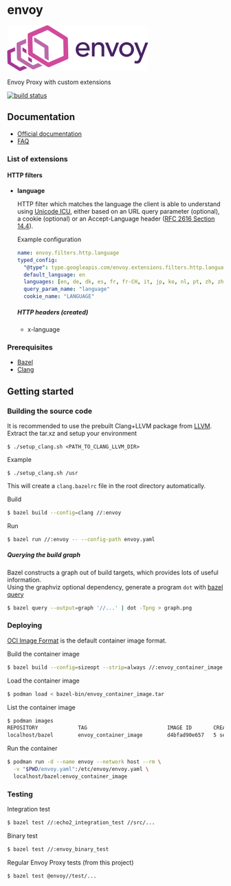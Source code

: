 # envoy

[![envoy proxy](/envoy.png "Envoy Proxy")](https://www.envoyproxy.io/)

Envoy Proxy with custom extensions

[![build status](https://badge.buildkite.com/516e0a4d526c0b76a7fb376e8e6a9662310de4be3087a2f8c1.svg?branch=master&theme=github&style=square "Build status")](https://buildkite.com/paypizza/envoy)

## Documentation

* [Official documentation](https://www.envoyproxy.io/)
* [FAQ](https://www.envoyproxy.io/docs/envoy/latest/faq/overview)

### List of extensions

#### HTTP filters

- **language**

    HTTP filter which matches the language the client is able to understand using [Unicode ICU](https://github.com/unicode-org), either based on
    an URL query parameter (optional), a cookie (optional) or an Accept-Language header ([RFC 2616 Section 14.4](https://tools.ietf.org/html/rfc2616#section-14.4)).

    Example configuration
    ```yaml
    name: envoy.filters.http.language
    typed_config:
      "@type": type.googleapis.com/envoy.extensions.filters.http.language.v3.Language
      default_language: en
      languages: [en, de, dk, es, fr, fr-CH, it, jp, ko, nl, pt, zh, zh-tw]
      query_param_name: "language"
      cookie_name: "LANGUAGE"
    ```

    ##### HTTP headers (created)

    - x-language

### Prerequisites

- [Bazel](https://bazel.build/)
- [Clang](https://clang.llvm.org/)

## Getting started

### Building the source code

It is recommended to use the prebuilt Clang+LLVM package from [LLVM](http://releases.llvm.org/download.html).
<br>
Extract the tar.xz and setup your environment

```
$ ./setup_clang.sh <PATH_TO_CLANG_LLVM_DIR>
```

Example

```
$ ./setup_clang.sh /usr
```

This will create a `clang.bazelrc` file in the root directory automatically.

Build

```sh
$ bazel build --config=clang //:envoy
```

Run

```sh
$ bazel run //:envoy -- --config-path envoy.yaml
```

##### Querying the build graph

Bazel constructs a graph out of build targets, which provides lots of useful information.<br>
Using the graphviz optional dependency, generate a program `dot` with [bazel query](https://docs.bazel.build/versions/master/query-how-to.html)

```sh
$ bazel query --output=graph '//...' | dot -Tpng > graph.png
```

### Deploying

[OCI Image Format](https://github.com/opencontainers/image-spec) is the default container image format.

Build the container image

```sh
$ bazel build --config=sizeopt --strip=always //:envoy_container_image.tar
```

Load the container image

```sh
$ podman load < bazel-bin/envoy_container_image.tar
```

List the container image

```sh
$ podman images
REPOSITORY             TAG                          IMAGE ID       CREATED          SIZE
localhost/bazel        envoy_container_image        d4bfad90e657   5 seconds ago    34.7 MB
```

Run the container

```sh
$ podman run -d --name envoy --network host --rm \
  -v "$PWD/envoy.yaml":/etc/envoy/envoy.yaml \
  localhost/bazel:envoy_container_image
```

### Testing

Integration test

```sh
$ bazel test //:echo2_integration_test //src/...
```

Binary test

```sh
$ bazel test //:envoy_binary_test
```

Regular Envoy Proxy tests (from this project)

```sh
$ bazel test @envoy//test/...
```
